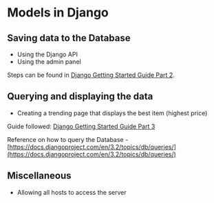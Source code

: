 # Models in Django

## Saving data to the Database

- Using the Django API 
- Using the admin panel

Steps can be found in [Django Getting Started Guide Part 2](https://docs.djangoproject.com/en/3.2/intro/tutorial02/).

## Querying and displaying the data

- Creating a trending page that displays the best item (highest price)

Guide followed: [Django Getting Started Guide Part 3](https://docs.djangoproject.com/en/3.2/intro/tutorial03/)

Reference on how to query the Database - [https://docs.djangoproject.com/en/3.2/topics/db/queries/](https://docs.djangoproject.com/en/3.2/topics/db/queries/)

## Miscellaneous 

- Allowing all hosts to access the server